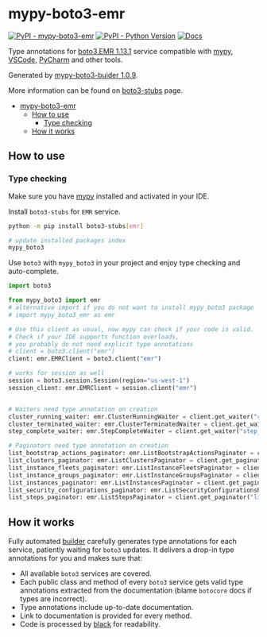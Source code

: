 # mypy-boto3-emr

[![PyPI - mypy-boto3-emr](https://img.shields.io/pypi/v/mypy-boto3-emr.svg?color=blue)](https://pypi.org/project/mypy-boto3-emr)
[![PyPI - Python Version](https://img.shields.io/pypi/pyversions/mypy-boto3-emr.svg?color=blue)](https://pypi.org/project/mypy-boto3-emr)
[![Docs](https://img.shields.io/readthedocs/mypy-boto3-builder.svg?color=blue)](https://mypy-boto3-builder.readthedocs.io/)

Type annotations for
[boto3.EMR 1.13.1](https://boto3.amazonaws.com/v1/documentation/api/1.13.1/reference/services/emr.html#EMR) service
compatible with [mypy](https://github.com/python/mypy), [VSCode](https://code.visualstudio.com/),
[PyCharm](https://www.jetbrains.com/pycharm/) and other tools.

Generated by [mypy-boto3-buider 1.0.9](https://github.com/vemel/mypy_boto3_builder).

More information can be found on [boto3-stubs](https://pypi.org/project/boto3-stubs/) page.

- [mypy-boto3-emr](#mypy-boto3-emr)
  - [How to use](#how-to-use)
    - [Type checking](#type-checking)
  - [How it works](#how-it-works)

## How to use

### Type checking

Make sure you have [mypy](https://github.com/python/mypy) installed and activated in your IDE.

Install `boto3-stubs` for `EMR` service.

```bash
python -m pip install boto3-stubs[emr]

# update installed packages index
mypy_boto3
```

Use `boto3` with `mypy_boto3` in your project and enjoy type checking and auto-complete.

```python
import boto3

from mypy_boto3 import emr
# alternative import if you do not want to install mypy_boto3 package
# import mypy_boto3_emr as emr

# Use this client as usual, now mypy can check if your code is valid.
# Check if your IDE supports function overloads,
# you probably do not need explicit type annotations
# client = boto3.client("emr")
client: emr.EMRClient = boto3.client("emr")

# works for session as well
session = boto3.session.Session(region="us-west-1")
session_client: emr.EMRClient = session.client("emr")


# Waiters need type annotation on creation
cluster_running_waiter: emr.ClusterRunningWaiter = client.get_waiter("cluster_running")
cluster_terminated_waiter: emr.ClusterTerminatedWaiter = client.get_waiter("cluster_terminated")
step_complete_waiter: emr.StepCompleteWaiter = client.get_waiter("step_complete")

# Paginators need type annotation on creation
list_bootstrap_actions_paginator: emr.ListBootstrapActionsPaginator = client.get_paginator("list_bootstrap_actions")
list_clusters_paginator: emr.ListClustersPaginator = client.get_paginator("list_clusters")
list_instance_fleets_paginator: emr.ListInstanceFleetsPaginator = client.get_paginator("list_instance_fleets")
list_instance_groups_paginator: emr.ListInstanceGroupsPaginator = client.get_paginator("list_instance_groups")
list_instances_paginator: emr.ListInstancesPaginator = client.get_paginator("list_instances")
list_security_configurations_paginator: emr.ListSecurityConfigurationsPaginator = client.get_paginator("list_security_configurations")
list_steps_paginator: emr.ListStepsPaginator = client.get_paginator("list_steps")
```

## How it works

Fully automated [builder](https://github.com/vemel/mypy_boto3_builder) carefully generates
type annotations for each service, patiently waiting for `boto3` updates. It delivers
a drop-in type annotations for you and makes sure that:

- All available `boto3` services are covered.
- Each public class and method of every `boto3` service gets valid type annotations
  extracted from the documentation (blame `botocore` docs if types are incorrect).
- Type annotations include up-to-date documentation.
- Link to documentation is provided for every method.
- Code is processed by [black](https://github.com/psf/black) for readability.